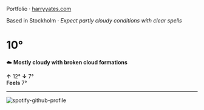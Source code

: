 Portfolio · [harryyates.com](https://harryyates.com)

<!-- WEATHER_START -->
Based in Stockholm · *Expect partly cloudy conditions with clear spells*

# 10°
☁️ **Mostly cloudy with broken cloud formations**

**↑** 12° **↓** 7°  
**Feels** 7°

---
<!-- WEATHER_END -->

<p align="left">
  <a>
    <img src="https://spotify-github-profile.kittinanx.com/api/view?uid=bigbello&cover_image=true&theme=natemoo-re&show_offline=true&background_color=121212&interchange=false&bar_color=53b14f&bar_color_cover=false" alt="spotify-github-profile">
  </a>
</p>